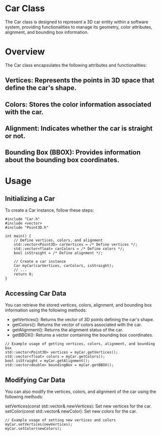 # Car Class
The Car class is designed to represent a 3D car entity within a software system, providing functionalities to manage its geometry, color attributes, alignment, and bounding box information.

# Overview
The Car class encapsulates the following attributes and functionalities:

## Vertices: Represents the points in 3D space that define the car's shape.
## Colors: Stores the color information associated with the car.
## Alignment: Indicates whether the car is straight or not.
## Bounding Box (BBOX): Provides information about the bounding box coordinates.
# Usage
## Initializing a Car
To create a Car instance, follow these steps:
```
#include "Car.h"
#include <vector>
#include "Point3D.h"

int main() {
    // Define vertices, colors, and alignment
    std::vector<Point3D> carVertices = /* Define vertices */;
    std::vector<float> carColors = /* Define colors */;
    bool isStraight = /* Define alignment */;

    // Create a car instance
    Car myCar(carVertices, carColors, isStraight);
    // ...
    return 0;
}
```
## Accessing Car Data
You can retrieve the stored vertices, colors, alignment, and bounding box information using the following methods:

+ getVertices(): Returns the vector of 3D points defining the car's shape.
+ getColors(): Returns the vector of colors associated with the car.
+ getAlignment(): Returns the alignment status of the car.
+ getBBOX(): Returns a vector containing the bounding box coordinates.
```
// Example usage of getting vertices, colors, alignment, and bounding box
std::vector<Point3D> vertices = myCar.getVertices();
std::vector<float> colors = myCar.getColors();
bool isStraight = myCar.getAlignment();
std::vector<double> boundingBox = myCar.getBBOX();
```
## Modifying Car Data
You can also modify the vertices, colors, and alignment of the car using the following methods:

setVertices(const std::vector<Point3D>& newVertices): Set new vertices for the car.
setColor(const std::vector<float>& newColor): Set new colors for the car.
```
// Example usage of setting new vertices and colors
myCar.setVertices(newVertices);
myCar.setColor(newColors);
```
